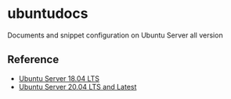 # ubuntudocs

Documents and snippet configuration on Ubuntu Server all version

## Reference

- [Ubuntu Server 18.04 LTS](https://help.ubuntu.com/18.04/serverguide/index.html)
- [Ubuntu Server 20.04 LTS and Latest](https://ubuntu.com/server/docs)
